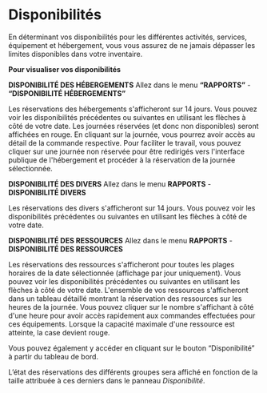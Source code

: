 # Disponibilités

En déterminant vos disponibilités pour les différentes activités, services, équipement et hébergement, vous vous assurez de ne jamais dépasser les limites disponibles dans votre inventaire. 

**Pour visualiser vos disponibilités**

**DISPONIBILITÉ DES HÉBERGEMENTS**
Allez dans le menu **“RAPPORTS”** - **“DISPONIBILITÉ HÉBERGEMENTS”**

Les réservations des hébergements s'afficheront sur 14 jours. Vous pouvez voir les disponibilités précédentes ou suivantes en utilisant les flèches à côté de votre date. Les journées réservées (et donc non disponibles) seront affichées en rouge. En cliquant sur la journée, vous pourrez avoir accès au détail de la commande respective. Pour faciliter le travail, vous pouvez cliquer sur une journée non réservée pour être redirigés vers l'interface publique de l'hébergement et procéder à la réservation de la journée sélectionnée.

**DISPONIBILITÉ DES DIVERS**
Allez dans le menu **RAPPORTS** - **DISPONIBILITÉ DIVERS**

Les réservations des divers s'afficheront sur 14 jours. Vous pouvez voir les disponibilités précédentes ou suivantes en utilisant les flèches à côté de votre date. 

**DISPONIBILITÉ DES RESSOURCES**
Allez dans le menu **RAPPORTS** - **DISPONIBILITÉ DES RESSOURCES**

Les réservations des ressources s'afficheront pour toutes les plages horaires de la date sélectionnée (affichage par jour uniquement). Vous pouvez voir les disponibilités précédentes ou suivantes en utilisant les flèches à côté de votre date. L'ensemble de vos ressources s'afficheront dans un tableau détaillé montrant la réservation des ressources sur les heures de la journée. Vous pouvez cliquer sur le nombre s'affichant à côté d'une heure pour avoir accès rapidement aux commandes effectuées pour ces équipements. Lorsque la capacité maximale d'une ressource est atteinte, la case devient rouge. 

Vous pouvez également y accéder en cliquant sur le bouton “Disponibilité” à partir du tableau de bord.

L’état des réservations des différents groupes sera affiché en fonction de la taille attribuée à ces derniers dans le panneau *Disponibilité*. 



